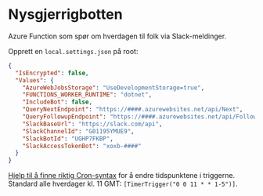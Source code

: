 # Nysgjerrigbotten

Azure Function som spør om hverdagen til folk via Slack-meldinger. 

Opprett en `local.settings.json` på root:
```json
{
  "IsEncrypted": false,
  "Values": {
    "AzureWebJobsStorage": "UseDevelopmentStorage=true",
    "FUNCTIONS_WORKER_RUNTIME": "dotnet",
    "IncludeBot": false,
    "QueryNextEndpoint": "https://####.azurewebsites.net/api/Next",
    "QueryFollowupEndpoint": "https://####.azurewebsites.net/api/Followup",
    "SlackBaseUrl": "https://slack.com/api",
    "SlackChannelId": "G01195YMUE9",
    "SlackBotId": "UGHP7FKBP",
    "SlackAccessTokenBot": "xoxb-####"
  }
}
```

[Hjelp til å finne riktig Cron-syntax](https://bradymholt.github.io/cron-expression-descriptor/?locale=en-US&expression=0+0+11+*+*+1-5) for å endre tidspunktene i triggerne. Standard alle hverdager kl. 11 GMT: `[TimerTrigger("0 0 11 * * 1-5")]`.
